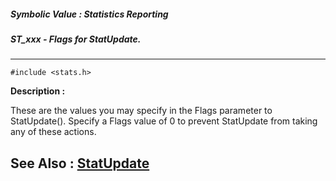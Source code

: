 ##### Symbolic Value : Statistics Reporting
##### ST_xxx - Flags for StatUpdate.
---
```
#include <stats.h>
```
**Description :**

These are the values you may specify in the Flags parameter to StatUpdate(). 
Specify a Flags value of 0 to prevent StatUpdate from taking any of these 
actions.

**See Also :**
[StatUpdate](/domino-c-api-docs/reference/Func/StatUpdate)
---
